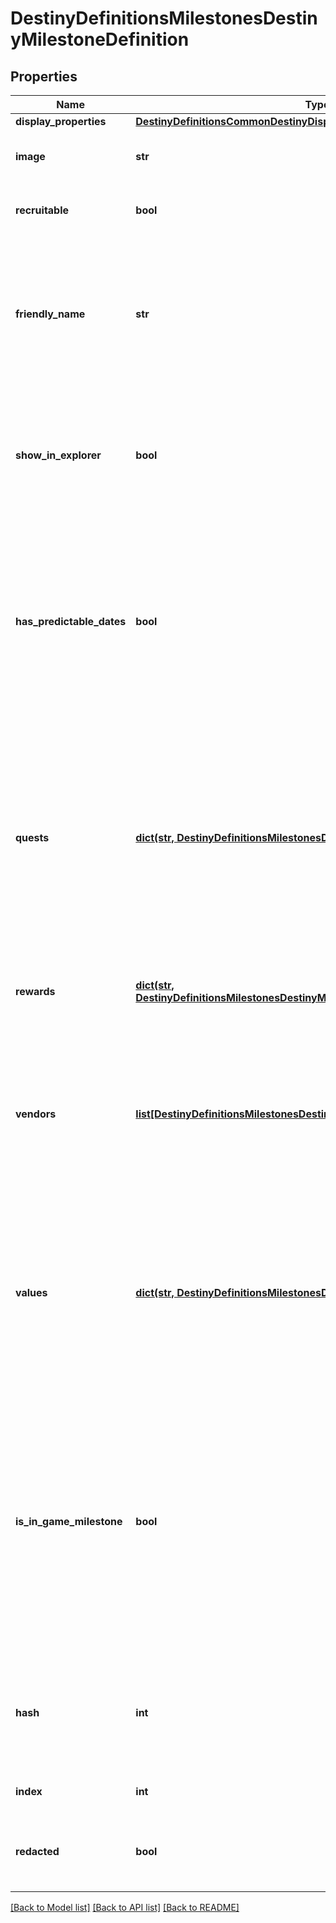 # DestinyDefinitionsMilestonesDestinyMilestoneDefinition

## Properties
Name | Type | Description | Notes
------------ | ------------- | ------------- | -------------
**display_properties** | [**DestinyDefinitionsCommonDestinyDisplayPropertiesDefinition**](DestinyDefinitionsCommonDestinyDisplayPropertiesDefinition.md) |  | [optional] 
**image** | **str** | A custom image someone made just for the milestone.  Isn&#39;t that special? | [optional] 
**recruitable** | **bool** | If True, then the Milestone has been integrated with BNet&#39;s recruiting feature. | [optional] 
**friendly_name** | **str** | If the milestone has a friendly identifier for association with other features - such as Recruiting - thatidentifier can be found here.  This is \&quot;friendly\&quot; in that it looks better in a URL than whateverthe identifier for the Milestone actually is. | [optional] 
**show_in_explorer** | **bool** | If TRUE, this entry should be returned in the list of milestones for the \&quot;Explore Destiny\&quot;(i.e. new BNet homepage) features of Bungie.net (as long as the underlying event is active) | [optional] 
**has_predictable_dates** | **bool** | A shortcut for clients - and the server - to understand whether we can predict the start and end datesfor this event.  In practice, there are multiple ways that an event could have predictable date ranges, but not allevents will be able to be predicted via any mechanism (for instance, events that are manually triggered on and off) | [optional] 
**quests** | [**dict(str, DestinyDefinitionsMilestonesDestinyMilestoneQuestDefinition)**](DestinyDefinitionsMilestonesDestinyMilestoneQuestDefinition.md) | The full set of possible Quests that give the overview of the Milestone event/activity in question.Only one of these can be active at a time for a given Conceptual Milestone, but many of them may be\&quot;available\&quot; for the user to choose from. (for instance, with Milestones you can choose from the threeavailable Quests, but only one can be active at a time)Keyed by the quest item. | [optional] 
**rewards** | [**dict(str, DestinyDefinitionsMilestonesDestinyMilestoneRewardCategoryDefinition)**](DestinyDefinitionsMilestonesDestinyMilestoneRewardCategoryDefinition.md) | If this milestone can provide rewards, this will define the categoriesinto which the individual reward entries are placed. | [optional] 
**vendors** | [**list[DestinyDefinitionsMilestonesDestinyMilestoneVendorDefinition]**](DestinyDefinitionsMilestonesDestinyMilestoneVendorDefinition.md) | Sometimes, milestones will have rewards provided by Vendors.  This definition gives the information neededto understand which vendors are relevant, the order in which they should be returned if order matters,and the conditions under which the Vendor is relevant to the user. | [optional] 
**values** | [**dict(str, DestinyDefinitionsMilestonesDestinyMilestoneValueDefinition)**](DestinyDefinitionsMilestonesDestinyMilestoneValueDefinition.md) | Sometimes, milestones will have arbitrary values associated with them that are of interest to usor to third party developers.  This is the collection of those values&#39; definitions, keyed by the identifierof the value and providing useful definition information such as localizable names and descriptions for the value. | [optional] 
**is_in_game_milestone** | **bool** | Some milestones are explicit objectives that you can see and interact with in the game.Some milestones are more conceptual, built by BNet to help advise you on activities and eventsthat happen in-game but that aren&#39;t explicitly shown in game as Milestones.If this is TRUE, you can see this as a milestone in the game.If this is FALSE, it&#39;s an event or activity you can participate in, but you won&#39;t see it asa Milestone in the game&#39;s UI. | [optional] 
**hash** | **int** | The unique identifier for this entity.  Guaranteed to be unique for the type of entity, but not globally.  When entities refer to each other in Destiny content, it is this hash that they are referring to. | [optional] 
**index** | **int** | The index of the entity as it was found in the investment tables. | [optional] 
**redacted** | **bool** | If this is true, then there is an entity with this identifier/type combination, but BNet isnot yet allowed to show it.  Sorry! | [optional] 

[[Back to Model list]](../README.md#documentation-for-models) [[Back to API list]](../README.md#documentation-for-api-endpoints) [[Back to README]](../README.md)


